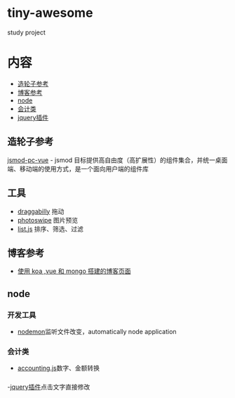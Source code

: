 # tiny-awesome
study project
# 内容 

- [造轮子参考](#造轮子参考) 
- [博客参考](#博客参考) 
- [node](#node) 
- [会计类](#会计类)
- [jquery插件](#jquery插件)


## 造轮子参考

[jsmod-pc-vue](https://github.com/chaogao/jsmod-pc-vue) - jsmod 目标提供高自由度（高扩展性）的组件集合，并统一桌面端、移动端的使用方式，是一个面向用户端的组件库

## 工具


- [draggabilly](https://github.com/desandro/draggabilly) 拖动
- [photoswipe](https://github.com/dimsemenov/PhotoSwipe) 图片预览
- [list.js](https://github.com/javve/list.js) 排序、筛选、过滤
## 博客参考 

- [ 使用 koa ,vue 和 mongo 搭建的博客页面](https://github.com/Ma63d/kov-blog)
## node

### 开发工具
- [nodemon](https://github.com/remy/nodemon)监听文件改变，automatically node application

### 会计类
- [accounting.js](https://github.com/openexchangerates/accounting.js)数字、金额转换

###
-[jquery插件](https://github.com/phuong/jqueryInlineEdit)点击文字直接修改
